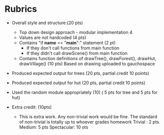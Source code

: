 # Rubrics
* Overall style and structure:(20 pts)  
	* Top down design approach - modular implementation 4
	* Values are not hardcoded (4 pts)
	* Contains "if __name__ == "__main__":" statement (2 pt)
		* If they don't call functions from main function
		* If they didn't call drawScene() from main function
	* Contains function definitions of drawTree(), drawForest(), drawHut, drawVillage() (10 pts)
Based on drawing uploaded to gauchospace
* Produced expected output for trees (20 pts, partial credit 10 points)
* Produced expected output for hut  (20 pts, partial credit 10 points)
* Used the random module appropriately (10)  ( 5 pts for tree and 5 pts for hut)

* Extra credit: (10pts)
	* This is extra work. Any non-trivial work would be fine. The standard of non-trivial is totally up to whoever grades homework
	Trivial : 2 pts
	Medium:     5 pts
	Spectacular: 10 ots



